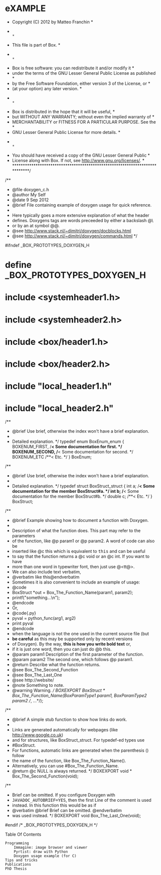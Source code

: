 # eXAMPLE
* Copyright (C) 2012 by Matteo Franchin                                    *
 *                                                                          *
 * This file is part of Box.                                                *
 *                                                                          *
 *   Box is free software: you can redistribute it and/or modify it         *
 *   under the terms of the GNU Lesser General Public License as published  *
 *   by the Free Software Foundation, either version 3 of the License, or   *
 *   (at your option) any later version.                                    *
 *                                                                          *
 *   Box is distributed in the hope that it will be useful,                 *
 *   but WITHOUT ANY WARRANTY; without even the implied warranty of         *
 *   MERCHANTABILITY or FITNESS FOR A PARTICULAR PURPOSE.  See the          *
 *   GNU Lesser General Public License for more details.                    *
 *                                                                          *
 *   You should have received a copy of the GNU Lesser General Public       *
 *   License along with Box.  If not, see <http://www.gnu.org/licenses/>.   *
 ****************************************************************************/

/**
 * @file doxygen_c.h
 * @author My Self
 * @date 9 Sep 2012
 * @brief File containing example of doxygen usage for quick reference.
 *
 * Here typically goes a more extensive explanation of what the header
 * defines. Doxygens tags are words preceeded by either a backslash @\
 * or by an at symbol @@.
 * @see http://www.stack.nl/~dimitri/doxygen/docblocks.html
 * @see http://www.stack.nl/~dimitri/doxygen/commands.html
 */

#ifndef _BOX_PROTOTYPES_DOXYGEN_H
#  define _BOX_PROTOTYPES_DOXYGEN_H

#  include <systemheader1.h>
#  include <systemheader2.h>

#  include <box/header1.h>
#  include <box/header2.h>

#  include "local_header1.h"
#  include "local_header2.h"

/**
 * @brief Use brief, otherwise the index won't have a brief explanation.
 *
 * Detailed explanation.
 */
typedef enum BoxEnum_enum {
  BOXENUM_FIRST,  /**< Some documentation for first. */
  BOXENUM_SECOND, /**< Some documentation for second. */
  BOXENUM_ETC     /**< Etc. */
} BoxEnum;

/**
 * @brief Use brief, otherwise the index won't have a brief explanation.
 *
 * Detailed explanation.
 */
typedef struct BoxStruct_struct {
  int a;    /**< Some documentation for the member BoxStruct#a. */
  int b;    /**< Some documentation for the member BoxStruct#b. */
  double c; /**< Etc. */
} BoxStruct;

/**
 * @brief Example showing how to document a function with Doxygen.
 *
 * Description of what the function does. This part may refer to the parameters
 * of the function, like @p param1 or @p param2. A word of code can also be
 * inserted like @c this which is equivalent to <tt>this</tt> and can be useful
 * to say that the function returns a @c void or an @c int. If you want to have
 * more than one word in typewriter font, then just use @<tt@>.
 * We can also include text verbatim,
 * @verbatim like this@endverbatim
 * Sometimes it is also convenient to include an example of usage:
 * @code
 * BoxStruct *out = Box_The_Function_Name(param1, param2);
 * printf("something...\n");
 * @endcode
 * Or,
 * @code{.py}
 * pyval = python_func(arg1, arg2)
 * print pyval
 * @endcode
 * when the language is not the one used in the current source file (but
 * <b>be careful</b> as this may be supported only by recent versions
 * of Doxygen). By the way, <b>this is how you write bold text</b> or,
 * if it is just one word, then you can just do @b this.
 * @param param1 Description of the first parameter of the function.
 * @param param2 The second one, which follows @p param1.
 * @return Describe what the function returns.
 * @see Box_The_Second_Function
 * @see Box_The_Last_One
 * @see http://website/
 * @note Something to note.
 * @warning Warning.
 */
BOXEXPORT BoxStruct *
Box_The_Function_Name(BoxParamType1 param1, BoxParamType2 param2 /*, ...*/);

/**
 * @brief A simple stub function to show how links do work.
 *
 * Links are generated automatically for webpages (like http://www.google.co.uk)
 * and for structures, like BoxStruct_struct. For typedef-ed types use
 * #BoxStruct.
 * For functions, automatic links are generated when the parenthesis () follow
 * the name of the function, like Box_The_Function_Name().
 * Alternatively, you can use #Box_The_Function_Name.
 * @return @c NULL is always returned.
 */
BOXEXPORT void *
Box_The_Second_Function(void);

/**
 * Brief can be omitted. If you configure Doxygen with
 * <tt>JAVADOC_AUTOBRIEF=YES</tt>, then the first Line of the comment is used
 * instead. In this function this would be as if
 * @verbatim @brief Brief can be omitted. @endverbatim
 * was used instead.
 */
BOXEXPORT void
Box_The_Last_One(void);

#endif /* _BOX_PROTOTYPES_DOXYGEN_H */

Table Of Contents

    Programming
        Immagine: image browser and viewer
        Pyrtist: draw with Python
        Doxygen usage example (for C)
    Tips and tricks
    Publications
    PhD Thesis

